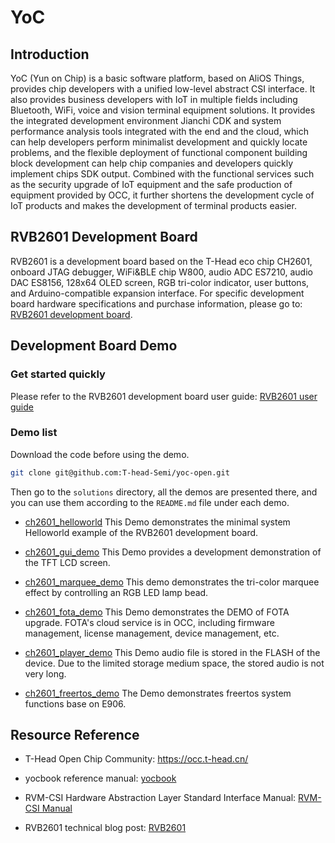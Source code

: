 # YoC

## Introduction

YoC (Yun on Chip) is a basic software platform, based on AliOS Things, provides chip developers with a unified low-level abstract CSI interface. It also provides business developers with IoT in multiple fields including Bluetooth, WiFi, voice and vision terminal equipment solutions. It provides the integrated development environment Jianchi CDK and system performance analysis tools integrated with the end and the cloud, which can help developers perform minimalist development and quickly locate problems, and the flexible deployment of functional component building block development can help chip companies and developers quickly implement chips SDK output. Combined with the functional services such as the security upgrade of IoT equipment and the safe production of equipment provided by OCC, it further shortens the development cycle of IoT products and makes the development of terminal products easier.


## RVB2601 Development Board

RVB2601 is a development board based on the T-Head eco chip CH2601, onboard JTAG debugger, WiFi&BLE chip W800, audio ADC ES7210, audio DAC ES8156, 128x64 OLED screen, RGB tri-color indicator, user buttons, and Arduino-compatible expansion interface. For specific development board hardware specifications and purchase information, please go to: [RVB2601 development board](https://occ.t-head.cn/vendor/detail/index?spm=a2cl5.14300867.0.0.681c1f9cxK233N&id=3886757103532519424&vendorId=3706716635429273600&module=4).


## Development Board Demo

### Get started quickly

Please refer to the RVB2601 development board user guide: [RVB2601 user guide](https://occ.t-head.cn/community/post/detail?spm=a2cl5.14300867.0.0.484c180fZPgL3q&id=3887117894232449024)


### Demo list

Download the code before using the demo. 

```bash
git clone git@github.com:T-head-Semi/yoc-open.git
```

Then go to the `solutions` directory, all the demos are presented there, and you can use them according to the `README.md` file under each demo.


- [ch2601_helloworld](https://github.com/T-head-Semi/yoc-open/tree/master/solutions/ch2601_helloworld) This Demo demonstrates the minimal system Helloworld example of the RVB2601 development board.

- [ch2601_gui_demo](https://github.com/T-head-Semi/yoc-open/tree/master/solutions/ch2601_gui_demo) This Demo provides a development demonstration of the TFT LCD screen.

- [ch2601_marquee_demo](https://github.com/T-head-Semi/yoc-open/tree/master/solutions/ch2601_marquee_demo) This demo demonstrates the tri-color marquee effect by controlling an RGB LED lamp bead.

- [ch2601_fota_demo](https://github.com/T-head-Semi/yoc-open/tree/master/solutions/ch2601_fota_demo) This Demo demonstrates the DEMO of FOTA upgrade. FOTA's cloud service is in OCC, including firmware management, license management, device management, etc.

- [ch2601_player_demo](https://github.com/T-head-Semi/yoc-open/tree/master/solutions/ch2601_player_demo) This Demo audio file is stored in the FLASH of the device. Due to the limited storage medium space, the stored audio is not very long.

- [ch2601_freertos_demo](https://github.com/T-head-Semi/yoc-open/tree/master/solutions/ch2601_freertos_demo) The Demo demonstrates freertos system functions base on E906.

  

## Resource Reference

- T-Head Open Chip Community: https://occ.t-head.cn/

- yocbook reference manual: [yocbook](https://yoc.docs.t-head.cn/yocbook/Chapter1-YoC%E6%A6%82%E8%BF%B0/)

- RVM-CSI Hardware Abstraction Layer Standard Interface Manual: [RVM-CSI Manual](https://occ.t-head.cn/document?temp=CSI&slug=csi-chn)

- RVB2601 technical blog post: [RVB2601](https://occ.t-head.cn/vendor/detail/post?spm=a2cl5.14300867.0.0.681c1f9cxK233N&id=3886757103532519424&vendorId=3706716635429273600&module=4#sticky)
